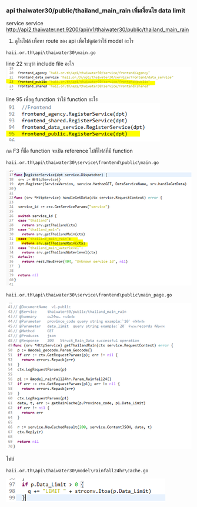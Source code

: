 <!---
author Thitiorn Meeprasert (thitiporn@haii.or.th)
-->
### api thaiwater30/public/thailand_main_rain เพิ่มเงื่อนไข data limit

service service http://api2.thaiwater.net:9200/api/v1/thaiwater30/public/thailand_main_rain

1. ดูในไฟล์ เพื่อหา route ของ api เพื่อไปดูต่อว่าใช้ model อะไร
```
haii.or.th\api\thaiwater30\main.go
```
line 22 ระบุว่า include file อะไร
![](assets/markdown-img-paste-20180323172146579.png)

line 95 เพื่อดู function ว่าใช้ function อะไร
![](assets/markdown-img-paste-20180323172233425.png)

กด F3 ที่ชื่อ function จะเปิด reference ไปที่ไฟล์ที่มี function
```
haii.or.th\api\thaiwater30\service\frontend\public\main.go
```
![](assets/markdown-img-paste-20180323172436356.png)

```
haii.or.th\api\thaiwater30\service\frontend\public\main_page.go
```

![](assets/markdown-img-paste-20180323161542926.png)



ไฟล์
```
haii.or.th\api\thaiwater30\model\rainfall24hr\cache.go
```


![](assets/markdown-img-paste-20180323161528557.png)
